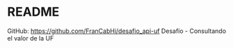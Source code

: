 # README

GitHub: https://github.com/FranCabHi/desafio_api-uf
Desafío - Consultando el valor de la UF
